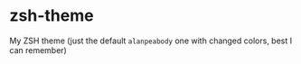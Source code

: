 # zsh-theme

My ZSH theme (just the default `alanpeabody` one with changed colors, best I can remember)
